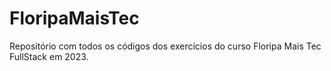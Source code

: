 # FloripaMaisTec
Repositório com todos os códigos dos exercícios do curso Floripa Mais Tec FullStack em 2023.
